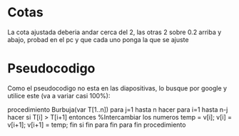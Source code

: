 # Cotas
La cota ajustada deberia andar cerca del 2, las otras 2 sobre 0.2 arriba y abajo, probad en el pc y que cada uno ponga la que se ajuste

# Pseudocodigo
Como el pseudocodigo no esta en las diapositivas, lo busque por google y utilice este (va a variar casi 100%):

procedimiento Burbuja(var T[1..n])
    para j=1 hasta n hacer
        para i=1 hasta n-j hacer
            si T[i] > T[i+1] entonces   %Intercambiar los numeros
                temp = v[i];
                v[i] = v[i+1];
                v[i+1] = temp;
            fin si
        fin para
    fin para
fin procedimiento

